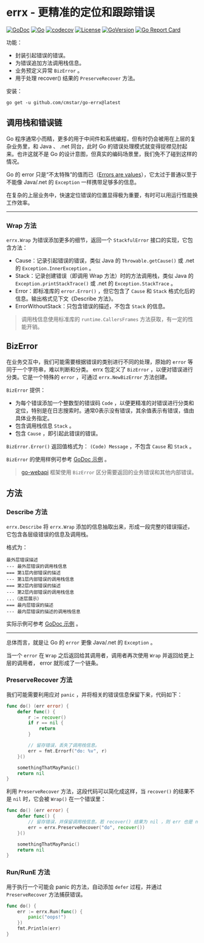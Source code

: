 # errx - 更精准的定位和跟踪错误

[![GoDoc](https://pkg.go.dev/badge/github.com/cmstar/go-errx)](https://pkg.go.dev/github.com/cmstar/go-errx)
[![Go](https://github.com/cmstar/go-errx/workflows/Go/badge.svg)](https://github.com/cmstar/go-errx/actions?query=workflow%3AGo)
[![codecov](https://codecov.io/gh/cmstar/go-errx/branch/master/graph/badge.svg)](https://codecov.io/gh/cmstar/go-errx)
[![License](https://img.shields.io/badge/license-MIT-brightgreen.svg?style=flat)](https://opensource.org/licenses/MIT)
[![GoVersion](https://img.shields.io/github/go-mod/go-version/cmstar/go-errx)](https://github.com/cmstar/go-errx/blob/main/go.mod)
[![Go Report Card](https://goreportcard.com/badge/github.com/cmstar/go-errx)](https://goreportcard.com/report/github.com/cmstar/go-errx)

功能：
- 封装引起错误的错误。
- 为错误追加方法调用栈信息。
- 业务预定义异常 `BizError` 。
- 用于处理 recover() 结果的 `PreserveRecover` 方法。

安装：
```
go get -u github.com/cmstar/go-errx@latest
```

## 调用栈和错误链

Go 程序通常小而精，更多的用于中间件和系统编程，但有时仍会被用在上层的复杂业务里，和 Java 、 .net 同台，此时 Go 的错误处理模式就变得捉襟见肘起来。也许这就不是 Go 的设计意图，但真实的编码场景里，我们免不了碰到这样的情况。

Go 的 error 只是“不太特殊”的值而已（[Errors are values](https://go.dev/blog/errors-are-values)），它太过于普通以至于不能像 Java/.net 的 `Exception` 一样携带足够多的信息。

在复杂的上层业务中，快速定位错误的位置显得极为重要，有时可以用运行性能换工作效率。

---

### Wrap 方法

`errx.Wrap` 为错误添加更多的细节，返回一个 `StackfulError` 接口的实现，它包含方法：
- Cause：记录引起错误的错误，类似 Java 的 `Throwable.getCause()` 或 .net 的 `Exception.InnerException` 。
- Stack：记录创建错误（即调用 Wrap 方法）时的方法调用栈，类似 Java 的 `Exception.printStackTrace()` 或 .net 的 `Exception.StackTrace` 。
- Error：即标准库的 `error.Error()` ，但它包含了 `Cause` 和 `Stack` 格式化后的信息。输出格式见下文《Describe 方法》。
- ErrorWithoutStack：只包含错误的描述，不包含 `Stack` 的信息。

> 调用栈信息使用标准库的 `runtime.CallersFrames` 方法获取，有一定的性能开销。

## BizError

在业务交互中，我们可能需要根据错误的类别进行不同的处理，原始的 `error` 等同于一个字符串，难以判断和分类。 errx 包定义了 `BizError` ，以便对错误进行分类。它是一个特殊的 `error` ，可通过 `errx.NewBizError` 方法创建。

`BizError` 提供：
- 为每个错误添加一个整数型的错误码 `Code` ，以便更精准的对错误进行分类和定位，特别是在日志搜索时。通常0表示没有错误，其余值表示有错误，值由具体业务指定。
- 包含调用栈信息 `Stack` 。
- 包含 `Cause` ，即引起此错误的错误。

`BizError.Error()` 返回值格式为： `(Code) Message` ，不包含 `Cause` 和 `Stack` 。

`BizError` 的使用样例可参考 [GoDoc 示例](https://pkg.go.dev/github.com/cmstar/go-errx#example-BizError) 。

> [go-webapi](https://github.com/cmstar/go-webapi#%E9%94%99%E8%AF%AF%E5%A4%84%E7%90%86) 框架使用 `BizError` 区分需要返回的业务错误和其他内部错误。

## 方法

### Describe 方法

`errx.Describe` 将 `errx.Wrap` 添加的信息抽取出来，形成一段完整的错误描述，它包含各层级错误的信息及调用栈。

格式为：
```
最外层错误描述
--- 最外层错误的调用栈信息
=== 第1层内部错误的描述
--- 第1层内部错误的调用栈信息
=== 第2层内部错误的描述
--- 第2层内部错误的调用栈信息
...（逐层展示）
=== 最内层错误的描述
--- 最内层错误的描述的调用栈信息
```

实际示例可参考 [GoDoc 示例](https://pkg.go.dev/github.com/cmstar/go-errx#example-package-ErrorChain) 。

---

总体而言，就是让 Go 的 `error` 更像 Java/.net 的 `Exception` 。

当一个 `error` 在 `Wrap` 之后返回给其调用者，调用者再次使用 `Wrap` 并返回给更上层的调用者， error 就形成了一个链条。

### PreserveRecover 方法

我们可能需要利用应对 `panic` ，并将相关的错误信息保留下来，代码如下：

```go
func do() (err error) {
    defer func() {
        r := recover()
        if r == nil {
            return
        }

        // 留存错误，丢失了调用栈信息。
        err = fmt.Errorf("do: %v", r)
    }()

    somethingThatMayPanic()
    return nil
}
```

利用 `PreserveRecover` 方法，这段代码可以简化成这样，当 `recover()` 的结果不是 `nil` 时，它会被 `Wrap()` 在一个错误里：

```go
func do() (err error) {
    defer func() {
        // 留存错误，并保留调用栈信息。若 recover() 结果为 nil ，则 err 也是 nil 。
        err = errx.PreserveRecover("do", recover())
    }()

    somethingThatMayPanic()
    return nil
}
```

### Run/RunE 方法

用于执行一个可能会 panic 的方法，自动添加 `defer` 过程，并通过 `PreserveRecover` 方法捕获错误。

```go
func do() {
    err := errx.Run(func() {
        panic("oops!")
    })
    fmt.Println(err)
}

```